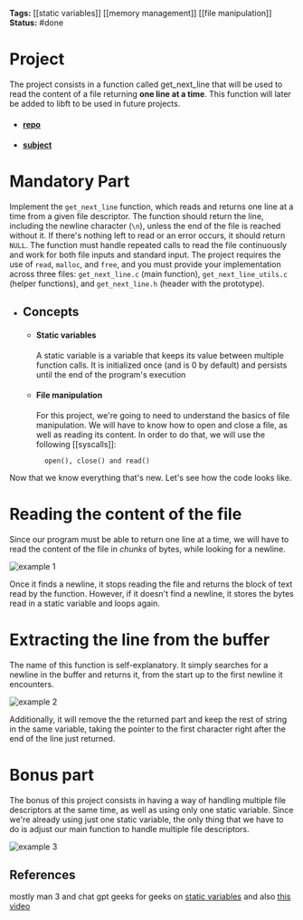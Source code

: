 
**Tags:** [[static variables]] [[memory management]] [[file manipulation]]
**Status:** #done 
# Project

The project consists in a function called get_next_line that will be used to read the content of a file returning **one line at a time**. This function will later be added to libft to be used in future projects.

- #### [repo](https://github.com/ytower-bot/get_next_line)
- #### [subject](https://cdn.intra.42.fr/pdf/pdf/146982/en.subject.pdf)

# Mandatory Part

Implement the ``get_next_line`` function, which reads and returns one line at a time from a given file descriptor. The function should return the line, including the newline character (`\n`), unless the end of the file is reached without it. If there's nothing left to read or an error occurs, it should return `NULL`. The function must handle repeated calls to read the file continuously and work for both file inputs and standard input. The project requires the use of ``read``, ``malloc``, and ``free``, and you must provide your implementation across three files: ``get_next_line.c`` (main function), ``get_next_line_utils.c`` (helper functions), and ``get_next_line.h`` (header with the prototype).


- ## Concepts
	- #### Static variables
		A static variable is a variable that keeps its value between multiple function calls. It is initialized once (and is 0 by default) and persists until the end of the program's execution
	- #### File manipulation
		For this project, we're going to need to understand the basics of file manipulation. We will have to know how to open and close a file, as well as reading its content. In order to do that, we will use the following [[syscalls]]:
		
			open(), close() and read()


Now that we know everything that's new. Let's see how the code looks like.


# Reading the content of the file

Since our program must be able to return one line at a time, we will have to read the content of the file in *chunks* of bytes, while looking for a newline.

![example 1](1.png)

Once it finds a newline, it stops reading the file and returns the block of text read by the function. However, if it doesn't find a newline, it stores the bytes read in a static variable and loops again.


# Extracting the line from the buffer

The name of this function is self-explanatory. It simply searches for a newline in the buffer and returns it, from the start up to the first newline it encounters.

![example 2](2.png)

Additionally, it will remove the the returned part and keep the rest of string in the same variable, taking the pointer to the first character right after the end of the line just returned.


# Bonus part

The bonus of this project consists in having a way of handling multiple file descriptors at the same time, as well as using only one static variable. Since we're already using just one static variable, the only thing that we have to do is adjust our main function to handle multiple file descriptors.

![example 3](3.png)

## References
mostly man 3 and chat gpt
geeks for geeks on [static variables](https://www.geeksforgeeks.org/static-variables-in-c/)
and also [this video](https://www.youtube.com/watch?v=8E9siq7apUU)
